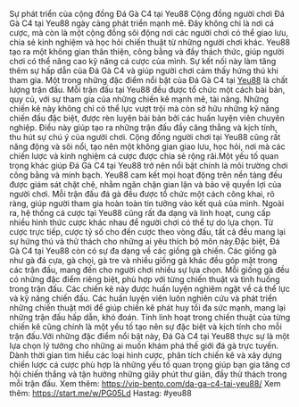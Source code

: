 Sự phát triển của cộng đồng Đá Gà C4 tại Yeu88
Cộng đồng người chơi Đá Gà C4 tại Yeu88 ngày càng phát triển mạnh mẽ. Đây không chỉ là nơi cá cược, mà còn là một cộng đồng sôi động nơi các người chơi có thể giao lưu, chia sẻ kinh nghiệm và học hỏi chiến thuật từ những người chơi khác. Yeu88 tạo ra một không gian thân thiện, công bằng và đầy thách thức, giúp người chơi có thể nâng cao kỹ năng cá cược của mình. Sự kết nối này làm tăng thêm sự hấp dẫn của Đá Gà C4 và giúp người chơi cảm thấy hứng thú khi tham gia.
Một trong những đặc điểm nổi bật của Đá Gà C4 tại [Yeu88](https:///vip-bento.com/) là chất lượng trận đấu. Mỗi trận đấu tại Yeu88 đều được tổ chức một cách bài bản, quy củ, với sự tham gia của những chiến kê mạnh mẽ, tài năng. Những chiến kê này không chỉ có thể lực vượt trội mà còn sở hữu những kỹ năng chiến đấu đặc biệt, được rèn luyện bài bản bởi các huấn luyện viên chuyên nghiệp. Điều này giúp tạo ra những trận đấu đầy căng thẳng và kịch tính, thu hút sự chú ý của người chơi. Cộng đồng người chơi tại Yeu88 cũng rất năng động và sôi nổi, tạo nên một không gian giao lưu, học hỏi, nơi mà các chiến lược và kinh nghiệm cá cược được chia sẻ rộng rãi.Một yếu tố quan trọng khác giúp Đá Gà C4 tại Yeu88 trở nên nổi bật chính là môi trường chơi công bằng và minh bạch. Yeu88 cam kết mọi hoạt động trên nền tảng đều được giám sát chặt chẽ, nhằm ngăn chặn gian lận và bảo vệ quyền lợi của người chơi. Mỗi trận đấu đá gà đều được tổ chức một cách công khai, rõ ràng, giúp người tham gia hoàn toàn tin tưởng vào kết quả của mình. Ngoài ra, hệ thống cá cược tại Yeu88 cũng rất đa dạng và linh hoạt, cung cấp nhiều hình thức cược khác nhau để người chơi có thể tự do lựa chọn. Từ cược trực tiếp, cược tỷ số cho đến cược theo vòng đấu, tất cả đều mang lại sự hứng thú và thử thách cho những ai yêu thích bộ môn này.Đặc biệt, Đá Gà C4 tại Yeu88 còn có sự đa dạng về các giống gà chiến. Các giống gà như gà đá cựa, gà chọi, gà tre và nhiều giống gà khác đều góp mặt trong các trận đấu, mang đến cho người chơi nhiều sự lựa chọn. Mỗi giống gà đều có những đặc điểm riêng biệt, phù hợp với từng chiến thuật và tình huống trong trận đấu. Các chiến kê này được huấn luyện nghiêm ngặt về cả thể lực và kỹ năng chiến đấu. Các huấn luyện viên luôn nghiên cứu và phát triển những chiến thuật mới để giúp chiến kê phát huy tối đa sức mạnh, mang lại những trận đấu hấp dẫn, khó đoán. Tính linh hoạt trong chiến thuật của từng chiến kê cũng chính là một yếu tố tạo nên sự đặc biệt và kịch tính cho mỗi trận đấu.Với những đặc điểm nổi bật này, Đá Gà C4 tại Yeu88 thực sự là một lựa chọn lý tưởng cho những ai muốn khám phá thế giới đá gà trực tuyến. Dành thời gian tìm hiểu các loại hình cược, phân tích chiến kê và xây dựng chiến lược cá cược phù hợp là những yếu tố quan trọng giúp bạn gia tăng cơ hội chiến thắng và tận hưởng những giây phút thư giãn, đầy thử thách trong mỗi trận đấu.
Xem thêm:  https://vip-bento.com/da-ga-c4-tai-yeu88/
Xem thêm: https://start.me/w/PG05Ld
Hastag: #yeu88

